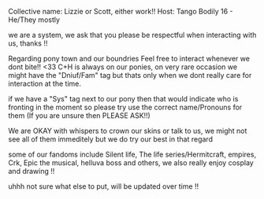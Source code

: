 Collective name: Lizzie or Scott, either work!!
Host: Tango
Bodily 16 - He/They mostly 

we are a system, we ask that you please be respectful when interacting with us, thanks !!

Regarding pony town and our boundries Feel free to interact whenever we dont bite!! <33
C+H is always on our ponies, on very rare occasion we might have the "Dniuf/Fam" tag but thats only when we dont really care for interaction at the time.

if we have a "Sys" tag next to our pony then that would indicate who is fronting in the moment so please try use the correct name/Pronouns for them (If you are unsure then PLEASE ASK!!)

We are OKAY with whispers to crown our skins or talk to us, we might not see all of them immeditely but we do try our best in that regard 


some of our fandoms include Silent life, The life series/Hermitcraft, empires, Crk, Epic the musical, helluva boss and others,
we also really enjoy cosplay and drawing !!

uhhh not sure what else to put, will be updated over time !!
